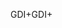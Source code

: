 <span data-ttu-id="4596f-101">GDI+</span><span class="sxs-lookup"><span data-stu-id="4596f-101">GDI+</span></span>